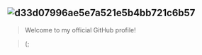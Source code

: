 ## ![d33d07996ae5e7a521e5b4bb721c6b57](https://cdn.discordapp.com/attachments/781029010045140995/797589615669936148/giphy.gif)
>  Welcome to my official GitHub profile!

>  (;
